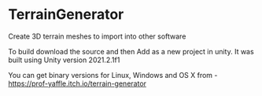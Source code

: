 # TerrainGenerator
Create 3D terrain meshes to import into other software

To build download the source and then Add as a new project in unity. It was built using Unity version 2021.2.1f1

You can get binary versions for Linux, Windows and OS X from - https://prof-yaffle.itch.io/terrain-generator
